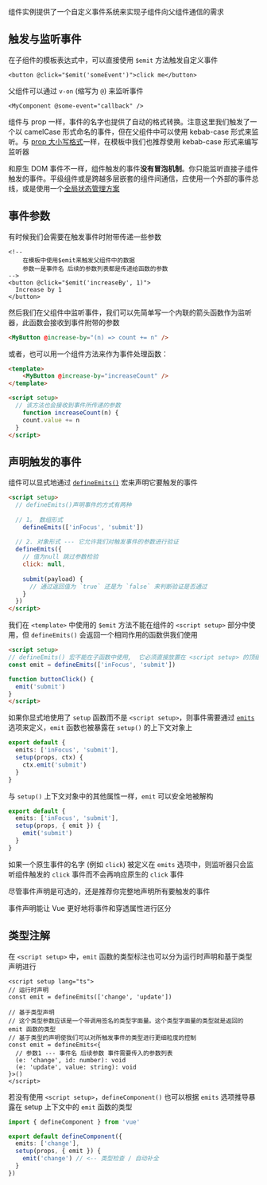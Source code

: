 组件实例提供了一个自定义事件系统来实现子组件向父组件通信的需求



## 触发与监听事件

在子组件的模板表达式中，可以直接使用 `$emit` 方法触发自定义事件

```vue
<button @click="$emit('someEvent')">click me</button>
```

父组件可以通过 `v-on` (缩写为 `@`) 来监听事件

```vue
<MyComponent @some-event="callback" />
```



组件与 prop 一样，事件的名字也提供了自动的格式转换。注意这里我们触发了一个以 camelCase 形式命名的事件，但在父组件中可以使用 kebab-case 形式来监听。与 [prop 大小写格式](https://cn.vuejs.org/guide/components/props.html#prop-name-casing)一样，在模板中我们也推荐使用 kebab-case 形式来编写监听器



和原生 DOM 事件不一样，组件触发的事件**没有冒泡机制**。你只能监听直接子组件触发的事件。平级组件或是跨越多层嵌套的组件间通信，应使用一个外部的事件总线，或是使用一个[全局状态管理方案](https://cn.vuejs.org/guide/scaling-up/state-management.html)



## 事件参数

有时候我们会需要在触发事件时附带传递一些参数

```vue
<!--
	在模板中使用$emit来触发父组件中的数据
	参数一是事件名 后续的参数列表都是传递给函数的参数 
-->
<button @click="$emit('increaseBy', 1)">
  Increase by 1
</button>
```

然后我们在父组件中监听事件，我们可以先简单写一个内联的箭头函数作为监听器，此函数会接收到事件附带的参数

```html
<MyButton @increase-by="(n) => count += n" />
```

或者，也可以用一个组件方法来作为事件处理函数：

```html
<template>
	<MyButton @increase-by="increaseCount" />
</template>

<script setup>
  // 该方法也会接收到事件所传递的参数
	function increaseCount(n) {
    count.value += n
  }
</script>
```



## 声明触发的事件

组件可以显式地通过 [`defineEmits()`](https://cn.vuejs.org/api/sfc-script-setup.html#defineprops-defineemits) 宏来声明它要触发的事件

```html
<script setup>
  // defineEmits()声明事件的方式有两种 
  
  // 1。 数组形式
	defineEmits(['inFocus', 'submit'])
  
  // 2. 对象形式 --- 它允许我们对触发事件的参数进行验证
  defineEmits({
    // 值为null 跳过参数检验
    click: null,
    
    submit(payload) {
      // 通过返回值为 `true` 还是为 `false` 来判断验证是否通过
    }
  })
</script>
```



我们在 `<template>` 中使用的 `$emit` 方法不能在组件的 `<script setup>` 部分中使用，但 `defineEmits()` 会返回一个相同作用的函数供我们使用

```html
<script setup>
// defineEmits() 宏不能在子函数中使用,  它必须直接放置在 <script setup> 的顶级作用域下
const emit = defineEmits(['inFocus', 'submit'])

function buttonClick() {
  emit('submit')
}
</script>
```



如果你显式地使用了 `setup` 函数而不是 `<script setup>`，则事件需要通过 [`emits`](https://cn.vuejs.org/api/options-state.html#emits) 选项来定义，`emit` 函数也被暴露在 `setup()` 的上下文对象上

```ts
export default {
  emits: ['inFocus', 'submit'],
  setup(props, ctx) {
    ctx.emit('submit')
  }
}
```

与 `setup()` 上下文对象中的其他属性一样，`emit` 可以安全地被解构

```ts
export default {
  emits: ['inFocus', 'submit'],
  setup(props, { emit }) {
    emit('submit')
  }
}
```

如果一个原生事件的名字 (例如 `click`) 被定义在 `emits` 选项中，则监听器只会监听组件触发的 `click` 事件而不会再响应原生的 `click` 事件

尽管事件声明是可选的，还是推荐你完整地声明所有要触发的事件

事件声明能让 Vue 更好地将事件和穿透属性进行区分



## 类型注解

在 `<script setup>` 中，`emit` 函数的类型标注也可以分为运行时声明和基于类型声明进行

```vue
<script setup lang="ts">
// 运行时声明
const emit = defineEmits(['change', 'update'])

// 基于类型声明
// 这个类型参数应该是一个带调用签名的类型字面量。这个类型字面量的类型就是返回的 emit 函数的类型
// 基于类型的声明使我们可以对所触发事件的类型进行更细粒度的控制
const emit = defineEmits<{
  // 参数1 --- 事件名 后续参数 事件需要传入的参数列表
  (e: 'change', id: number): void
  (e: 'update', value: string): void
}>()
</script>
```



若没有使用 `<script setup>`，`defineComponent()` 也可以根据 `emits` 选项推导暴露在 setup 上下文中的 `emit` 函数的类型

```ts
import { defineComponent } from 'vue'

export default defineComponent({
  emits: ['change'],
  setup(props, { emit }) {
    emit('change') // <-- 类型检查 / 自动补全
  }
})
```

